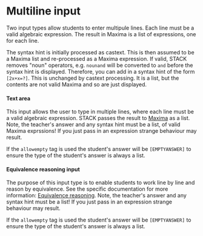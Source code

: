 # Multiline input

Two input types allow students to enter multipule lines.  Each line must be a valid algebraic expression.  The result in Maxima is a list of expressions, one for each line.

The syntax hint is initially processed as castext.  This is then assumed to be a Maxima list and re-processed as a Maxima expression. If valid, STACK removes "noun" operators, e.g. `nounand` will be converted to `and` before the syntax hint is displayed.  Therefore, you can add in a syntax hint of the form `[2x+x=?]`.  This is unchanged by castext processing.  It is a list, but the contents are not valid Maxima and so are just displayed.

#### Text area ####

This input allows the user to type in multiple lines, where each line must be a valid algebraic expression.  STACK passes the result to [Maxima](../../CAS/Maxima_background.md) as a list. Note, the teacher's answer and any syntax hint must be a list, of valid Maxima exprssions!  If you just pass in an expression strange behaviour may result.

If the `allowempty` tag is used the student's answer will be `[EMPTYANSWER]` to ensure the type of the student's answer is always a list.

#### Equivalence reasoning input ####

The purpose of this input type is to enable students to work line by line and reason by equivalence.
See the specific documentation for more information:  [Equivalence reasoning](../../Specialist_tools/Equivalence_reasoning/index.md).
Note, the teacher's answer and any syntax hint must be a list!  If you just pass in an expression strange behaviour may result.

If the `allowempty` tag is used the student's answer will be `[EMPTYANSWER]` to ensure the type of the student's answer is always a list.
